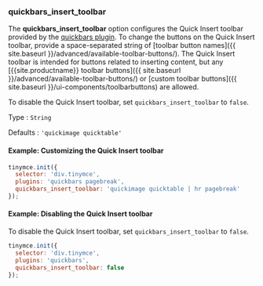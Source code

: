 ### quickbars_insert_toolbar

The **quickbars_insert_toolbar** option configures the Quick Insert toolbar provided by the [quickbars plugin]({{site.baseurl}}/plugins/opensource/quickbars). To change the buttons on the Quick Insert toolbar, provide a space-separated string of [toolbar button names]({{ site.baseurl }}/advanced/available-toolbar-buttons/). The Quick Insert toolbar is intended for buttons related to inserting content, but any [{{site.productname}} toolbar buttons]({{ site.baseurl }}/advanced/available-toolbar-buttons/) or [custom toolbar buttons]({{ site.baseurl }}/ui-components/toolbarbuttons) are allowed.

To disable the Quick Insert toolbar, set `quickbars_insert_toolbar` to `false`.

Type
: `String`

Defaults
: `'quickimage quicktable'`

#### Example: Customizing the Quick Insert toolbar

```js
tinymce.init({
  selector: 'div.tinymce',
  plugins: 'quickbars pagebreak',
  quickbars_insert_toolbar: 'quickimage quicktable | hr pagebreak'
});
```

#### Example: Disabling the Quick Insert toolbar

To disable the Quick Insert toolbar, set `quickbars_insert_toolbar` to `false`.

```js
tinymce.init({
  selector: 'div.tinymce',
  plugins: 'quickbars',
  quickbars_insert_toolbar: false
});
```
